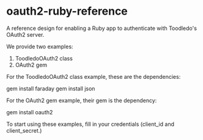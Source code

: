 oauth2-ruby-reference
=====================

A reference design for enabling a Ruby app to authenticate with Toodledo's OAuth2 server.

We provide two examples:

1. ToodledoOAuth2 class
2. OAuth2 gem

For the ToodledoOAuth2 class example, these are the dependencies:

  gem install faraday
  gem install json

For the OAuth2 gem example, their gem is the dependency:

  gem install oauth2

To start using these examples, fill in your credentials (client_id and client_secret.)
